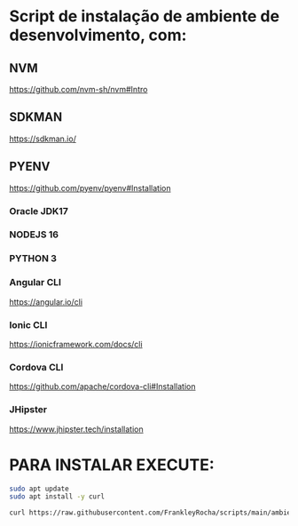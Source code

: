 # Script de instalação de ambiente de desenvolvimento, com:

## NVM
https://github.com/nvm-sh/nvm#Intro

## SDKMAN
https://sdkman.io/

## PYENV
https://github.com/pyenv/pyenv#Installation

### Oracle JDK17
### NODEJS 16
### PYTHON 3

### Angular CLI
https://angular.io/cli

### Ionic CLI
https://ionicframework.com/docs/cli

### Cordova CLI
https://github.com/apache/cordova-cli#Installation

### JHipster
https://www.jhipster.tech/installation

# PARA INSTALAR EXECUTE:

````bash
sudo apt update
sudo apt install -y curl
````

````bash
curl https://raw.githubusercontent.com/FrankleyRocha/scripts/main/ambiente/kali-linux/install.sh | bash -il
````